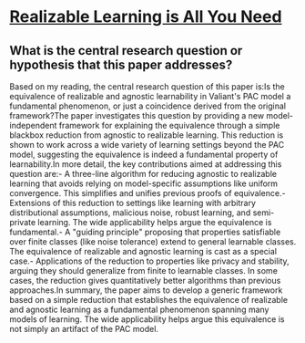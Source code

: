 # [Realizable Learning is All You Need](https://arxiv.org/abs/2111.04746)

## What is the central research question or hypothesis that this paper addresses?

Based on my reading, the central research question of this paper is:Is the equivalence of realizable and agnostic learnability in Valiant's PAC model a fundamental phenomenon, or just a coincidence derived from the original framework?The paper investigates this question by providing a new model-independent framework for explaining the equivalence through a simple blackbox reduction from agnostic to realizable learning. This reduction is shown to work across a wide variety of learning settings beyond the PAC model, suggesting the equivalence is indeed a fundamental property of learnability.In more detail, the key contributions aimed at addressing this question are:- A three-line algorithm for reducing agnostic to realizable learning that avoids relying on model-specific assumptions like uniform convergence. This simplifies and unifies previous proofs of equivalence.- Extensions of this reduction to settings like learning with arbitrary distributional assumptions, malicious noise, robust learning, and semi-private learning. The wide applicability helps argue the equivalence is fundamental.- A "guiding principle" proposing that properties satisfiable over finite classes (like noise tolerance) extend to general learnable classes. The equivalence of realizable and agnostic learning is cast as a special case.- Applications of the reduction to properties like privacy and stability, arguing they should generalize from finite to learnable classes. In some cases, the reduction gives quantitatively better algorithms than previous approaches.In summary, the paper aims to develop a generic framework based on a simple reduction that establishes the equivalence of realizable and agnostic learning as a fundamental phenomenon spanning many models of learning. The wide applicability helps argue this equivalence is not simply an artifact of the PAC model.
